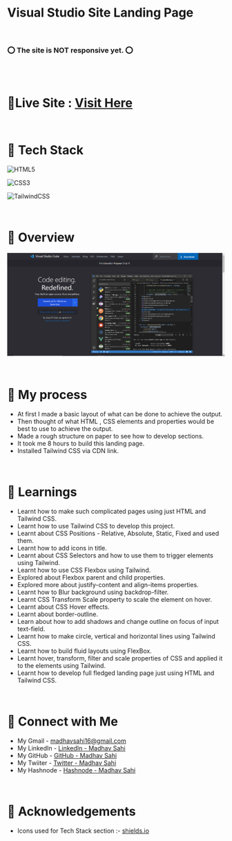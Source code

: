 # Visual Studio Site Landing Page
<br>

### ⭕ The site is NOT responsive yet. ⭕

<br>

<br> 

# 📌Live Site : [Visit Here](https://madhavsahi-vscode-clone-tailwind.netlify.app/ "Live Link")

<br>

# 📌 Tech Stack
![HTML5](https://img.shields.io/badge/html5-%23E34F26.svg?style=for-the-badge&logo=html5&logoColor=white)

![CSS3](https://img.shields.io/badge/css3-%231572B6.svg?style=for-the-badge&logo=css3&logoColor=white)

![TailwindCSS](https://img.shields.io/badge/tailwindcss-%2338B2AC.svg?style=for-the-badge&logo=tailwind-css&logoColor=white)

<br>

# 📌 Overview
![First page screenshot](./assets/Screenshots/VS-Code%20Clone%20SS.PNG)

<br>

# 📌 My process
- At first I made a basic layout of what can be done to achieve the output.
- Then thought of what HTML , CSS elements and properties would be best to use to achieve the output.
- Made a rough structure on paper to see how to develop sections.
- It took me 8 hours to build this landing page.
- Installed Tailwind CSS via CDN link.

<br>

# 📌 Learnings
- Learnt how to make such complicated pages using just HTML and Tailwind CSS.
- Learnt how to use Tailwind CSS to develop this project.
- Learnt about CSS Positions - Relative, Absolute, Static, Fixed and used them.
- Learnt how to add icons in title.
- Learnt about CSS Selectors and how to use them to trigger elements using Tailwind.
- Learnt how to use CSS Flexbox using Tailwind.
- Explored about Flexbox parent and child properties.
- Explored more about justify-content and align-items properties.
- Learnt how to Blur background using backdrop-filter.
- Learnt CSS Transform Scale property to scale the element on hover.
- Learnt about CSS Hover effects.
- Learnt about border-outline.
- Learn about how to add shadows and change outline on focus of input text-field.
- Learnt how to make circle, vertical and horizontal lines using Tailwind CSS.
- Learnt how to build fluid layouts using FlexBox.
- Learnt hover, transform, filter and scale properties of CSS and applied it to the elements using Tailwind.
- Learnt how to develop full fledged landing page just using HTML and Tailwind CSS.

<br>

# 📌 Connect with Me
- My Gmail - madhavsahi16@gmail.com
- My LinkedIn - [LinkedIn - Madhav Sahi](https://www.linkedin.com/in/madhav-sahi-6a2305161/ "LinkedIn")<br>
- My GitHub - [GitHub - Madhav Sahi](https://github.com/MadhavSahi "GitHub") <br>
- My Twiiter - [Twitter - Madhav Sahi](https://twitter.com/Madhavvv_ "Twitter") <br>
- My Hashnode - [Hashnode - Madhav Sahi](https://madhavsahi.hashnode.dev/ "Hashnode")

<br>

# 📌 Acknowledgements

- Icons used for Tech Stack section :- [shields.io](https://img.shields.io)



